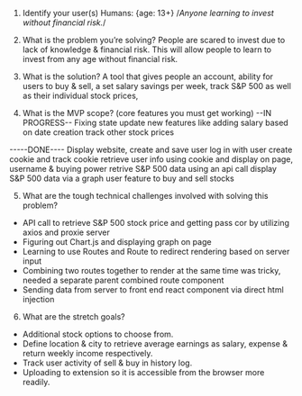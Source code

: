 1. Identify your user(s)
Humans: {age: 13+} /*Anyone learning to invest without financial risk.*/


2. What is the problem you’re solving?
People are scared to invest due to lack of knowledge & financial risk. This will allow people to learn to invest from any age without financial risk. 


3. What is the solution?
A tool that gives people an account, ability for users to buy & sell,  a set salary savings per week, track S&P 500 as well as their individual stock prices, 


4. What is the MVP scope? (core features you must get working)
--IN PROGRESS--
Fixing state update
new features like adding salary based on date creation
track other stock prices 

-----DONE----
Display website,
create and save user
log in with user
create cookie and track cookie
retrieve user info using cookie and display on page, username & buying power
retrive S&P 500 data using an api call
display S&P 500 data via a graph
user feature to buy and sell stocks



5. What are the tough technical challenges involved with solving this problem?
* API call to retrieve S&P 500 stock price and getting pass cor by utilizing axios and proxie server
* Figuring out Chart.js and displaying graph on page
* Learning to use Routes and Route to redirect rendering based on server input
* Combining two routes together to render at the same time was tricky, needed a separate parent combined route component
* Sending data from server to front end react component via direct html injection


6. What are the stretch goals?
* Additional stock options to choose from.
* Define location & city to retrieve average earnings as salary, expense & return weekly income respectively.
* Track user activity of sell & buy in history log.
* Uploading to extension so it is accessible from the browser more readily.



